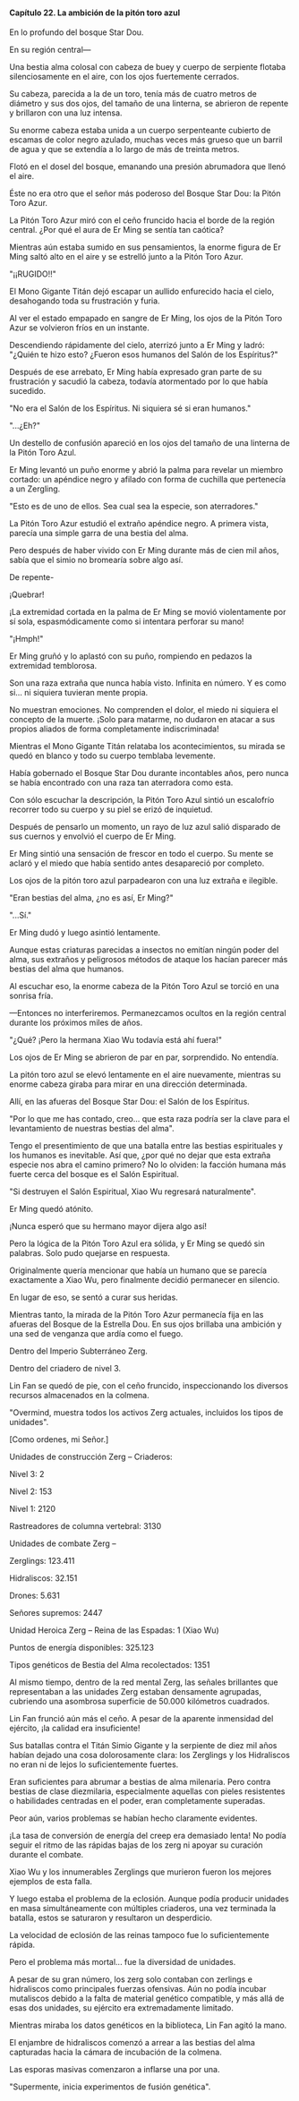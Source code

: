 
#### Capítulo 22. La ambición de la pitón toro azul


En lo profundo del bosque Star Dou.

En su región central—

Una bestia alma colosal con cabeza de buey y cuerpo de serpiente flotaba silenciosamente en el aire, con los ojos fuertemente cerrados.

Su cabeza, parecida a la de un toro, tenía más de cuatro metros de diámetro y sus dos ojos, del tamaño de una linterna, se abrieron de repente y brillaron con una luz intensa.

Su enorme cabeza estaba unida a un cuerpo serpenteante cubierto de escamas de color negro azulado, muchas veces más grueso que un barril de agua y que se extendía a lo largo de más de treinta metros.

Flotó en el dosel del bosque, emanando una presión abrumadora que llenó el aire.

Éste no era otro que el señor más poderoso del Bosque Star Dou: la Pitón Toro Azur.

La Pitón Toro Azur miró con el ceño fruncido hacia el borde de la región central. ¿Por qué el aura de Er Ming se sentía tan caótica?

Mientras aún estaba sumido en sus pensamientos, la enorme figura de Er Ming saltó alto en el aire y se estrelló junto a la Pitón Toro Azur.

"¡¡RUGIDO!!"

El Mono Gigante Titán dejó escapar un aullido enfurecido hacia el cielo, desahogando toda su frustración y furia.

Al ver el estado empapado en sangre de Er Ming, los ojos de la Pitón Toro Azur se volvieron fríos en un instante.

Descendiendo rápidamente del cielo, aterrizó junto a Er Ming y ladró: "¿Quién te hizo esto? ¿Fueron esos humanos del Salón de los Espíritus?"

Después de ese arrebato, Er Ming había expresado gran parte de su frustración y sacudió la cabeza, todavía atormentado por lo que había sucedido.

"No era el Salón de los Espíritus. Ni siquiera sé si eran humanos."

"...¿Eh?"

Un destello de confusión apareció en los ojos del tamaño de una linterna de la Pitón Toro Azul.

Er Ming levantó un puño enorme y abrió la palma para revelar un miembro cortado: un apéndice negro y afilado con forma de cuchilla que pertenecía a un Zergling.

"Esto es de uno de ellos. Sea cual sea la especie, son aterradores."

La Pitón Toro Azur estudió el extraño apéndice negro. A primera vista, parecía una simple garra de una bestia del alma.

Pero después de haber vivido con Er Ming durante más de cien mil años, sabía que el simio no bromearía sobre algo así.

De repente-

¡Quebrar!

¡La extremidad cortada en la palma de Er Ming se movió violentamente por sí sola, espasmódicamente como si intentara perforar su mano!

"¡Hmph!"

Er Ming gruñó y lo aplastó con su puño, rompiendo en pedazos la extremidad temblorosa.

Son una raza extraña que nunca había visto. Infinita en número. Y es como si... ni siquiera tuvieran mente propia.

No muestran emociones. No comprenden el dolor, el miedo ni siquiera el concepto de la muerte. ¡Solo para matarme, no dudaron en atacar a sus propios aliados de forma completamente indiscriminada!

Mientras el Mono Gigante Titán relataba los acontecimientos, su mirada se quedó en blanco y todo su cuerpo temblaba levemente.

Había gobernado el Bosque Star Dou durante incontables años, pero nunca se había encontrado con una raza tan aterradora como esta.

Con sólo escuchar la descripción, la Pitón Toro Azul sintió un escalofrío recorrer todo su cuerpo y su piel se erizó de inquietud.

Después de pensarlo un momento, un rayo de luz azul salió disparado de sus cuernos y envolvió el cuerpo de Er Ming.

Er Ming sintió una sensación de frescor en todo el cuerpo. Su mente se aclaró y el miedo que había sentido antes desapareció por completo.

Los ojos de la pitón toro azul parpadearon con una luz extraña e ilegible.

"Eran bestias del alma, ¿no es así, Er Ming?"

"...Sí."

Er Ming dudó y luego asintió lentamente.

Aunque estas criaturas parecidas a insectos no emitían ningún poder del alma, sus extraños y peligrosos métodos de ataque los hacían parecer más bestias del alma que humanos.

Al escuchar eso, la enorme cabeza de la Pitón Toro Azul se torció en una sonrisa fría.

—Entonces no interferiremos. Permanezcamos ocultos en la región central durante los próximos miles de años.

"¿Qué? ¡Pero la hermana Xiao Wu todavía está ahí fuera!"

Los ojos de Er Ming se abrieron de par en par, sorprendido. No entendía.

La pitón toro azul se elevó lentamente en el aire nuevamente, mientras su enorme cabeza giraba para mirar en una dirección determinada.

Allí, en las afueras del Bosque Star Dou: el Salón de los Espíritus.

"Por lo que me has contado, creo... que esta raza podría ser la clave para el levantamiento de nuestras bestias del alma".

Tengo el presentimiento de que una batalla entre las bestias espirituales y los humanos es inevitable. Así que, ¿por qué no dejar que esta extraña especie nos abra el camino primero? No lo olviden: la facción humana más fuerte cerca del bosque es el Salón Espiritual.

"Si destruyen el Salón Espiritual, Xiao Wu regresará naturalmente".

Er Ming quedó atónito.

¡Nunca esperó que su hermano mayor dijera algo así!

Pero la lógica de la Pitón Toro Azul era sólida, y Er Ming se quedó sin palabras. Solo pudo quejarse en respuesta.

Originalmente quería mencionar que había un humano que se parecía exactamente a Xiao Wu, pero finalmente decidió permanecer en silencio.

En lugar de eso, se sentó a curar sus heridas.

Mientras tanto, la mirada de la Pitón Toro Azur permanecía fija en las afueras del Bosque de la Estrella Dou. En sus ojos brillaba una ambición y una sed de venganza que ardía como el fuego.

Dentro del Imperio Subterráneo Zerg.

Dentro del criadero de nivel 3.

Lin Fan se quedó de pie, con el ceño fruncido, inspeccionando los diversos recursos almacenados en la colmena.

"Overmind, muestra todos los activos Zerg actuales, incluidos los tipos de unidades".

[Como ordenes, mi Señor.]

Unidades de construcción Zerg – Criaderos:

Nivel 3: 2

Nivel 2: 153

Nivel 1: 2120

Rastreadores de columna vertebral: 3130

Unidades de combate Zerg –

Zerglings: 123.411

Hidraliscos: 32.151

Drones: 5.631

Señores supremos: 2447

Unidad Heroica Zerg – Reina de las Espadas: 1 (Xiao Wu)

Puntos de energía disponibles: 325.123

Tipos genéticos de Bestia del Alma recolectados: 1351

Al mismo tiempo, dentro de la red mental Zerg, las señales brillantes que representaban a las unidades Zerg estaban densamente agrupadas, cubriendo una asombrosa superficie de 50.000 kilómetros cuadrados.

Lin Fan frunció aún más el ceño. A pesar de la aparente inmensidad del ejército, ¡la calidad era insuficiente!

Sus batallas contra el Titán Simio Gigante y la serpiente de diez mil años habían dejado una cosa dolorosamente clara: los Zerglings y los Hidraliscos no eran ni de lejos lo suficientemente fuertes.

Eran suficientes para abrumar a bestias de alma milenaria. Pero contra bestias de clase diezmilaria, especialmente aquellas con pieles resistentes o habilidades centradas en el poder, eran completamente superadas.

Peor aún, varios problemas se habían hecho claramente evidentes.

¡La tasa de conversión de energía del creep era demasiado lenta! No podía seguir el ritmo de las rápidas bajas de los zerg ni apoyar su curación durante el combate.

Xiao Wu y los innumerables Zerglings que murieron fueron los mejores ejemplos de esta falla.

Y luego estaba el problema de la eclosión. Aunque podía producir unidades en masa simultáneamente con múltiples criaderos, una vez terminada la batalla, estos se saturaron y resultaron un desperdicio.

La velocidad de eclosión de las reinas tampoco fue lo suficientemente rápida.

Pero el problema más mortal... fue la diversidad de unidades.

A pesar de su gran número, los zerg solo contaban con zerlings e hidraliscos como principales fuerzas ofensivas. Aún no podía incubar mutaliscos debido a la falta de material genético compatible, y más allá de esas dos unidades, su ejército era extremadamente limitado.

Mientras miraba los datos genéticos en la biblioteca, Lin Fan agitó la mano.

El enjambre de hidraliscos comenzó a arrear a las bestias del alma capturadas hacia la cámara de incubación de la colmena.

Las esporas masivas comenzaron a inflarse una por una.

"Supermente, inicia experimentos de fusión genética".